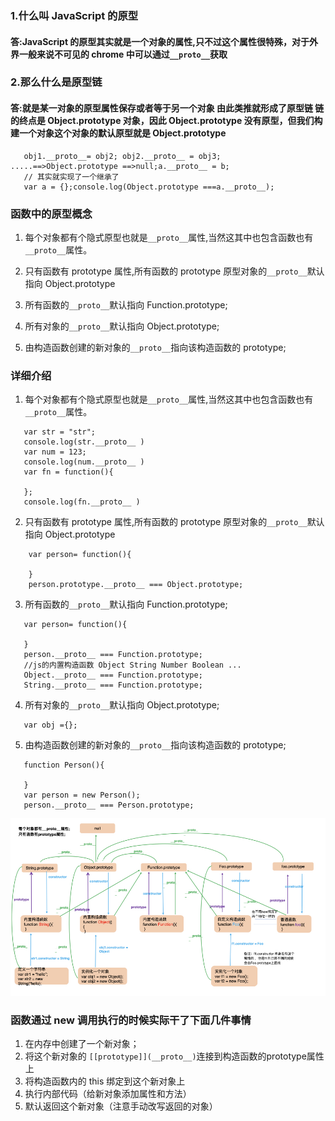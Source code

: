 ### 1.什么叫 JavaScript 的原型

#### 答:JavaScript 的原型其实就是一个对象的属性,只不过这个属性很特殊，对于外界一般来说不可见的 chrome 中可以通过`__proto__`获取

### 2.那么什么是原型链

#### 答:就是某一对象的原型属性保存或者等于另一个对象 由此类推就形成了原型链 链的终点是 Object.prototype 对象，因此 Object.prototype 没有原型，但我们构建一个对象这个对象的默认原型就是 Object.prototype

```
   obj1.__proto__= obj2; obj2.__proto__ = obj3; .....==>Object.prototype ==>null;a.__proto__ = b;
   // 其实就实现了一个继承了
   var a = {};console.log(Object.prototype ===a.__proto__);
```

### 函数中的原型概念

1. 每个对象都有个隐式原型也就是`__proto__`属性,当然这其中也包含函数也有`__proto__`属性。

2. 只有函数有 prototype 属性,所有函数的 prototype 原型对象的`__proto__`默认指向 Object.prototype

3. 所有函数的`__proto__`默认指向 Function.prototype;

4. 所有对象的`__proto__`默认指向 Object.prototype;

5. 由构造函数创建的新对象的`__proto__`指向该构造函数的 prototype;

### 详细介绍

1. 每个对象都有个隐式原型也就是`__proto__`属性,当然这其中也包含函数也有`__proto__`属性。

```
   var str = "str";
   console.log(str.__proto__ )
   var num = 123;
   console.log(num.__proto__ )
   var fn = function(){

   };
   console.log(fn.__proto__ )

```

2. 只有函数有 prototype 属性,所有函数的 prototype 原型对象的`__proto__`默认指向 Object.prototype

```
    var person= function(){

    }
    person.prototype.__proto__ === Object.prototype;

```

3. 所有函数的`__proto__`默认指向 Function.prototype;

```
   var person= function(){

   }
   person.__proto__ === Function.prototype;
   //js的内置构造函数 Object String Number Boolean ...
   Object.__proto__ === Function.prototype;
   String.__proto__ === Function.prototype;

```

4. 所有对象的`__proto__`默认指向 Object.prototype;

```
   var obj ={};

```

5. 由构造函数创建的新对象的`__proto__`指向该构造函数的 prototype;

```
   function Person(){

   }
   var person = new Person();
   person.__proto__ === Person.prototype;

```

<img src="./proto.jpeg">

### 函数通过 new 调用执行的时候实际干了下面几件事情

1. 在内存中创建了一个新对象；
2. 将这个新对象的 `[[prototype]](__proto__)`连接到构造函数的prototype属性上
3. 将构造函数内的 this 绑定到这个新对象上
4. 执行内部代码（给新对象添加属性和方法）
5. 默认返回这个新对象（注意手动改写返回的对象）
